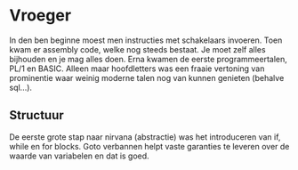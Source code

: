 # Vroeger

In den ben beginne moest men instructies met schakelaars invoeren. Toen kwam er assembly code, welke nog steeds bestaat. Je moet zelf alles bijhouden en je mag alles doen. Erna kwamen de eerste programmeertalen, PL/1 en BASIC. Alleen maar hoofdletters was een fraaie vertoning van prominentie waar weinig moderne talen nog van kunnen genieten (behalve sql...).

## Structuur
De eerste grote stap naar nirvana (abstractie) was het introduceren van if, while en for blocks. Goto verbannen helpt vaste garanties te leveren over de waarde van variabelen en dat is goed.

